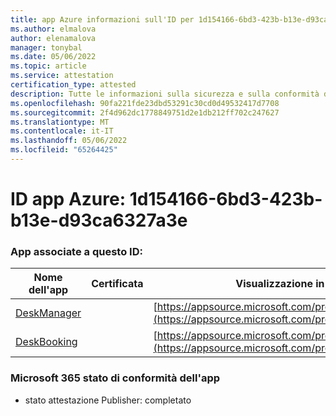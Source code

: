 ```yaml
---
title: app Azure informazioni sull'ID per 1d154166-6bd3-423b-b13e-d93ca6327a3e
ms.author: elmalova
author: elenamalova
manager: tonybal
ms.date: 05/06/2022
ms.topic: article
ms.service: attestation
certification_type: attested
description: Tutte le informazioni sulla sicurezza e sulla conformità disponibili per 1d154166-6bd3-423b-b13e-d93ca6327a3e.
ms.openlocfilehash: 90fa221fde23dbd53291c30cd0d49532417d7708
ms.sourcegitcommit: 2f4d962dc1778849751d2e1db212ff702c247627
ms.translationtype: MT
ms.contentlocale: it-IT
ms.lasthandoff: 05/06/2022
ms.locfileid: "65264425"
---
```

# <a name="azure-app-id-1d154166-6bd3-423b-b13e-d93ca6327a3e"></a>ID app Azure: 1d154166-6bd3-423b-b13e-d93ca6327a3e


### <a name="apps-associated-with-this-id"></a>App associate a questo ID:
| **Nome dell'app** | **Certificata** | **Visualizzazione in AppSource** |
|--------------|---------------|-----------------------|
| [DeskManager](../forward/WA200003831.md) |  | [https://appsource.microsoft.com/product/office/WA200003831](https://appsource.microsoft.com/product/office/WA200003831) |
| [DeskBooking](../forward/WA200003866.md) |  | [https://appsource.microsoft.com/product/office/WA200003866](https://appsource.microsoft.com/product/office/WA200003866) |

### <a name="microsoft-365-app-compliance-status"></a>Microsoft 365 stato di conformità dell'app
- stato attestazione Publisher: completato
